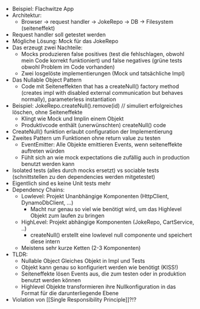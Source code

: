 - Beispiel: Flachwitze App
- Architektur:
    - Browser -> request handler -> JokeRepo -> DB -> Filesystem (seiteneffekt)
- Request handler soll getestet werden
- Mögliche Lösung: Mock für das JokeRepo
- Das erzeugt zwei Nachteile:
    - Mocks produzieren false positives (test die fehlschlagen, obwohl mein Code korrekt funktioniert) und false negatives (grüne tests obwohl Problem im Code vorhanden)
    - Zwei losgelöste implementierungen (Mock und tatsächliche Impl)
- Das Nullable Object Pattern
    - Code mit Seiteneffekten that has a createNull() factory method (creates impl with disabled external communication but behaves normally), parameterless instantiation
- Beispiel: JokeRepo.createNull().remove(id) // simuliert erfolgreiches löschen, ohne Seiteneffekte
    - Klingt wie Mock und Implin einem Objekt
    - Produktivcode enthält (unerwünschten) createNull() code
- CreateNull() funktion erlaubt configuration der Implementierung
- Zweites Pattern um Funktionen ohne return value zu testen
    - EventEmitter: Alle Objekte emittieren Events, wenn seiteneffekte auftreten würden
    - Fühlt sich an wie mock expectations die zufällig auch in production benutzt werden kann
- Isolated tests (alles durch mocks ersetzt) vs sociable tests (schnittstellen zu den dependencies werden mitgetestet)
- Eigentlich sind es keine Unit tests mehr
- Dependency Chains:
    - Lowlevel: Projekt Unanbhängige Komponenten (HttpClient, DynamoDbClient, …)
        - Macht nur genau so viel wie benötigt wird, um das Highlevel Objekt zum laufen zu bringen
    - HighLevel: Projekt abhängige Komponenten (JokeRepo, CartService, ..)
        - createNull() erstellt eine lowlevel null componente und speichert diese intern
    - Meistens sehr kurze Ketten (2-3 Komponenten)
- TLDR:
    - Nullable Object Gleiches Objekt in Impl und Tests
    - Objekt kann genau so konfiguriert werden wie benötigt (KISS!)
    - Seiteneffekte lösen Events aus, die zum testen oder in produktion benutzt werden können
    - Highlevel Objekte transformieren ihre Nullkonfiguration in das Format für die darunterliegende Ebene
- Violation von [[Single Responsibility Principle]]?!?
